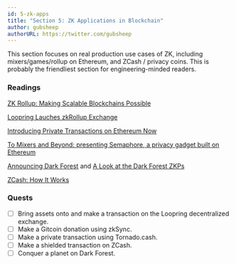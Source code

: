 ```yaml
---
id: 5-zk-apps
title: "Section 5: ZK Applications in Blockchain"
author: gubsheep
authorURL: https://twitter.com/gubsheep
---
```


This section focuses on real production use cases of ZK, including mixers/games/rollup on Ethereum, and ZCash / privacy coins. This is probably the friendliest section for engineering-minded readers.

### Readings

[ZK Rollup: Making Scalable Blockchains Possible](https://medium.com/ppio/zk-rollup-making-scalable-blockchains-possible-7308b695d929#:~:text=The%20essence%20of%20a%20ZK,the%20off%2Dchain%20state%20transition.)

[Loopring Lauches zkRollup Exchange](https://medium.com/loopring-protocol/loopring-launches-zkrollup-exchange-loopring-io-d6a85beeed21)

[Introducing Private Transactions on Ethereum Now](https://tornado-cash.medium.com/introducing-private-transactions-on-ethereum-now-69fb059a14a1)

[To Mixers and Beyond: presenting Semaphore, a privacy gadget built on Ethereum](https://medium.com/coinmonks/to-mixers-and-beyond-presenting-semaphore-a-privacy-gadget-built-on-ethereum-4c8b00857c9b)

[Announcing Dark Forest](https://blog.zkga.me/announcing-darkforest) and [A Look at the Dark Forest ZKPs](https://blog.zkga.me/df-init-circuit)

[ZCash: How It Works](https://z.cash/technology/)

### Quests

- [ ]  Bring assets onto and make a transaction on the Loopring decentralized exchange.
- [ ]  Make a Gitcoin donation using zkSync.
- [ ]  Make a private transaction using Tornado.cash.
- [ ]  Make a shielded transaction on ZCash.
- [ ]  Conquer a planet on Dark Forest.
